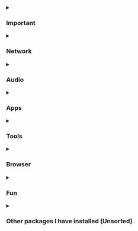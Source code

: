 <details>
<summary> <h3> Important </h3> </summary>

 - yay-git
 - ntfs-3g
 - git
</details>
<details>
<summary> <h3> Network </h3> </summary>

 - libimobiledevice
 - broadcom-wl
 - wireless-tools
</details>
<details>
<summary> <h3> Audio </h3> </summary>

 - pipewire-pulse
 - pipewire-jack
 - pipewire-alsa
 - qjackctl
</details>
<details>
<summary> <h3> Apps </h3> </summary>

 - telegram-desktop
 - spotify
 - discord
 - uxplay
 - code
 - pycharm-community-edition
 - gimp
 - pix
 - libreoffice-still
 - vlc
 - flameshot
 - qalculate-gtk
</details>
<details>
<summary> <h3> Tools </h3> </summary>

 - htop
 - opentabletdriver
 - openvpn
 - piper
 - chrome-remote-desktop
 - nano
 - vim
 - kate
 - konsole
 - nodejs
 - npm
</details>
<details>
<summary> <h3> Browser </h3> </summary>

 - brave-bin
 - firefox
</details>
<details>
<summary> <h3> Fun </h3> </summary>

 - apple_cursor
 - neofetch
 - minecraft-launcher
 - steam
 - youtube-dl
</details>
<details>
<summary> <h3> Other packages I have installed (Unsorted) </h3> </summary>

 - anbox-image
 - ark
 - autoconf
 - automake
 - base
 - binutils
 - bison
 - chromium
 - dolphin
 - efibootmgr
 - egl-wayland
 - fakeroot
 - file
 - findutils
 - flex
 - fuse2
 - gawk
 - gcc
 - gettext
 - grep
 - groff
 - grub
 - gzip
 - intel-ucode
 - iwd
 - libtool
 - libva-mesa-driver
 - linux
 - linux-firmware
 - m4
 - make
 - mesa
 - networkmanager-openvpn
 - openssh
 - pacman
 - patch
 - pkgconf
 - plasma-meta
 - plasma-wayland-session
 - sddm
 - sed
 - smartmontools
 - snapd
 - sudo
 - texinfo
 - vulkan-radeon
 - weston
 - wget
 - which
 - wireguard-tools
 - wireless_tools
 - wpa_supplicant
 - xdg-utils
 - xf86-video-amdgpu
 - xf86-video-ati
 - xorg-server
 - xorg-xinit
 - zram-generator
</details>
